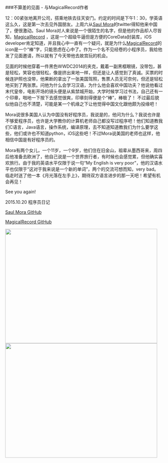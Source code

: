 ###不算差的见面 - 与MagicalRecord作者

12：00紧张地离开公司，搭乘地铁去往天安门。约定的时间是下午1：30，学英语这么久，这是第一次去见外国朋友。上周六从[Saul Mora](https://github.com/casademora)的twitter得知他来中国了，便很激动。Saul Mora对人来说是一个很陌生的名字，但是他的作品却人尽皆知，[MagicalRecord](https://github.com/magicalpanda/magicalrecord)
，这是一个超级牛逼但是方便的CoreData封装库，iOS developer肯定知道，并且我心中一直有一个疑问，就是为什么[MagicalRecord](https://github.com/magicalpanda/magicalrecord)的icon是一个“棒”字，只能思虑在心中了。作为一个名不见经卷的小程序员，我给他发了见面邀请，所以就有了今天带他去故宫玩的机会。

见面的时候他穿着一件黑色WWDC2014的夹克，戴着一副黑框眼镜，没带包，甚是轻松，笑容也很轻松，像是挤出来地一样，但还是让人感觉到了真诚。买票的时候连护照也没带，他果断的拿出了一张美国驾照，售票人员无可奈何，但还是轻松地买到了两张票。问他为什么会学习汉语，为什么他会喜欢中国功夫？他说他看过末代皇帝，电影开场的镜头便是从紫禁城开始，大学时候学习过书法，自己还有一个印章，啪地一下按下去感觉很爽，印章刻得便是个“棒”，棒极了！
不过最后貌似他自己也不清楚，可能是某一个机缘之下让他觉得中国文化跟他颇为投缘吧！

Mora说很多美国人认为中国没有好程序员，我说是的，他问为什么？我说也许是不够爱程序员，也许是大学教你的计算机老师自己都没写过程序吧！他们知道教我们C语言，Java语言，操作系统，编译原理，去不知道知道教我们为什么要学这些，他们或许也不知道python，iOS这些吧！不过Mora说美国的老师也这样，他相信中国是有好程序员的。

Mora有两个女儿，一个11岁，一个9岁，他们住在旧金山，祖辈从墨西哥来，周四后他准备去欧洲了，他自己说是一个世界旅行者，有时候也会感觉累，但他确实喜欢旅行。由于我的英语水平仅限于说一句“My English is very poor”，他的汉语水平也仅限于“这对于我来说是一个新的单词”，两个的交流可想而知，very bad。临走时送了他一本《月光落在左手上》，期待双方语言进步的那一天吧！希望有机会再见！

See you again!
 
2015.10.20 程序员日记

[Saul Mora GitHub](https://github.com/casademora)

[MagicalRecord GitHub](https://github.com/magicalpanda/magicalrecord)

<img src="https://raw.githubusercontent.com/coderyi/blog/master/other/images/2_meitu_1.jpg" width="486" height="365">


<img src="https://raw.githubusercontent.com/coderyi/blog/master/other/images/3.jpg" width="486" height="365">


